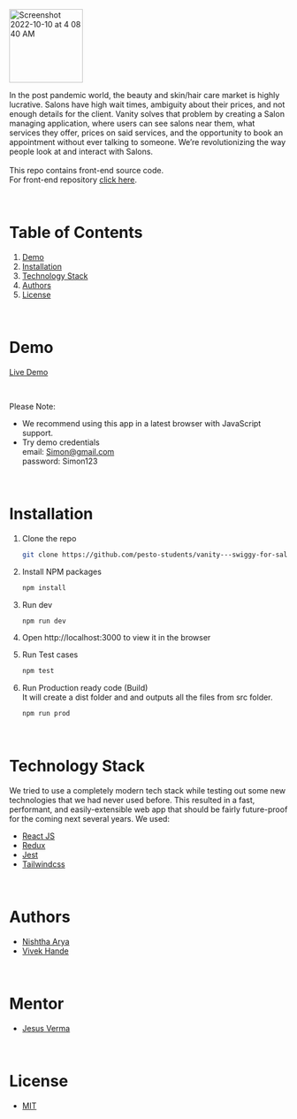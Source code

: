 <img width="133" alt="Screenshot 2022-10-10 at 4 08 40 AM" src="https://user-images.githubusercontent.com/68868179/194782766-eb5922bd-2ae9-43b4-9534-964faf93a24e.png">



In the post pandemic world, the beauty and skin/hair care market is highly lucrative. Salons have high wait times, ambiguity about their prices, and not enough details for the client. Vanity solves that problem by creating a Salon managing application, where users can see salons near them, what services they offer, prices on said services, and the opportunity to book an appointment without ever talking to someone. We’re revolutionizing the way people look at and interact with Salons.
<br/>
<br/>
This repo contains front-end source code.<br/>
For front-end repository <a href="https://github.com/pesto-students/vanity---swiggy-for-salon-be-team1-jesus">click here</a>.

<!-- TABLE OF CONTENTS -->
<br/>

# Table of Contents

1. [Demo](#demo)
2. [Installation](#installation)
3. [Technology Stack](#technology-stack)
4. [Authors](#authors)
5. [License](#license)

<br/>

# Demo

[Live Demo](https://63421955b7b1ef29a108eb18--stellular-sorbet-4bf76a.netlify.app/)

<br/>

Please Note:

- We recommend using this app in a latest browser with JavaScript support.
- Try demo credentials </br>
  email: Simon@gmail.com </br>
  password: Simon123 </br>

<br/>

# Installation

1. Clone the repo

   ```sh
   git clone https://github.com/pesto-students/vanity---swiggy-for-salon-fe-team1-jesus.git
   ```

2. Install NPM packages
   ```sh
   npm install
   ```
3. Run dev
   ```sh
   npm run dev
   ```
4. Open http://localhost:3000 to view it in the browser

5. Run Test cases
   ```sh
   npm test
   ```
6. Run Production ready code (Build) </br>
   It will create a dist folder and and outputs all the files from src folder.
   ```sh
   npm run prod
   ```
   <br/>

# Technology Stack

We tried to use a completely modern tech stack while testing out some new technologies that we had never used before. This resulted in a fast, performant, and easily-extensible web app that should be fairly future-proof for the coming next several years. We used:

- [React JS](https://reactjs.org/)
- [Redux](https://redux.js.org/)
- [Jest](https://jestjs.io/)
- [Tailwindcss](https://tailwindcss.com/)

<br/>

# Authors

- [Nishtha Arya](https://github.com/nishthaarya)
- [Vivek Hande](https://github.com/VivekHande16)

<br/>

# Mentor

- [Jesus Verma](https://github.com/JesusVerma)

<br/>

# License

- [MIT](https://opensource.org/licenses/MIT)
